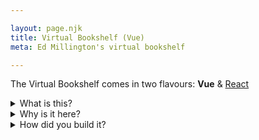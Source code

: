 ```yaml
---

layout: page.njk
title: Virtual Bookshelf (Vue)
meta: Ed Millington's virtual bookshelf

---
```


<p>
    The Virtual Bookshelf comes in two flavours:
    <b>Vue</b> &
    <a href="/pages/virtual-bookshelf-react">React</a>
</p>

<details class="top-margin">
    <summary class="h5">
        What is this?
    </summary>
    <p>
        This is a list of all the books that I've read since 2021, with filters for format, genre and year.
    </p>
</details>
<details>
    <summary class="h5">
        Why is it here?
    </summary>
    <p>
        It's fun to keep track of the books I've read, and I'm not a member of Goodreads,<span class="small"><sup>*</sup></span> so... here's where they live!
    </p>
    <p class="small">
        <sup>*</sup> <i>other social reading platforms are available</i>
    </p>
</details>


<details>
    <summary class="h5">
        How did you build it?
    </summary>
    <p>
        I'm glad you asked! This version of my virtual bookshelf is a Vue 3 + TypeScript app, built using the Composition API (I also built a React version, which you can find <a href="/pages/virtual-bookshelf-react" title="Virtual bookshelf: React version">here</a>).
    </p>
    <p>
        The data is managed on a private Wordpress instance ("books" are a custom post type, and I'm using WP taxonomies for the filters).
    </p>
    <p>
        I grab the books, and the options for my filters, via <a href="https://github.com/mllngtn/edmill-11ty/blob/main/src/js/readingList/shared/graphql/books.ts" title="code example of a GraphQL query" target="_blank">GraphQL</a>.</a> These are saved and managed in stores defined using <a href="https://github.com/mllngtn/edmill-11ty/blob/main/src/js/readingList/vue/src/stores/resultsStore.ts" title="code example of a Pinia store" target="blank">Pinia</a>.
    </p>
    <p>
        The app also makes use of a simple, <a href="https://github.com/mllngtn/edmill-11ty/blob/main/src/js/readingList/shared/utils/useFetch.ts" title="code example of a cached fetch call" target="_blank">custom-built cache</a>, which saves the results of each GraphQL call to local storage.
    </p>
    <p>
        I built the app with accessibility, extendability and code simplicity in mind. If you're interested, you can <a href="https://github.com/mllngtn/edmill-11ty/tree/main/src/js/readingList" target="blank">click here to view the source code.</a>
    </p>
</details>

